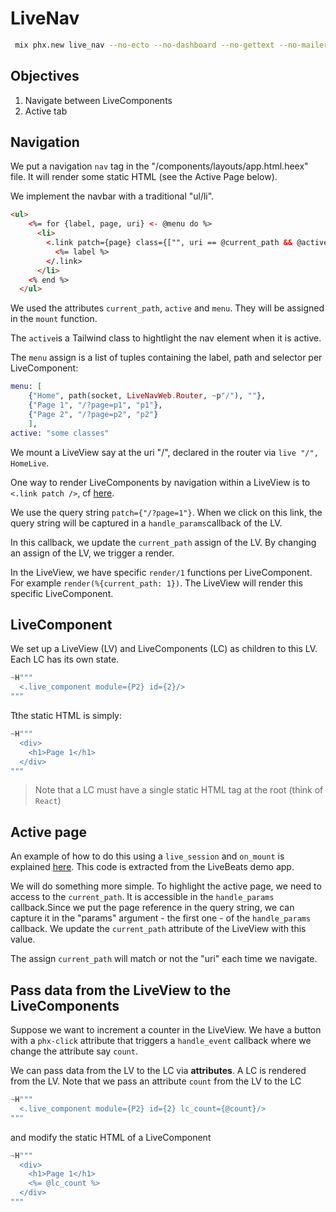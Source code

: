 # LiveNav

```bash
 mix phx.new live_nav --no-ecto --no-dashboard --no-gettext --no-mailer
```

## Objectives

1. Navigate between LiveComponents
2. Active tab

## Navigation

We put a navigation `nav` tag in the "/components/layouts/app.html.heex" file. It will render some static HTML (see the Active Page below).

We implement the navbar with a traditional "ul/li".

```html
<ul>
    <%= for {label, page, uri} <- @menu do %>
      <li>
        <.link patch={page} class={["", uri == @current_path && @active]}>
          <%= label %>
        </.link>
      </li>
    <% end %>
  </ul>
```

We used the attributes `current_path`, `active` and `menu`. They will be assigned in the `mount` function.

The `active`is a Tailwind class to hightlight the nav element when it is active.

The `menu` assign is a list of tuples containing the label, path and selector per LiveComponent:

```elixir
menu: [
    {"Home", path(socket, LiveNavWeb.Router, ~p"/"), ""},
    {"Page 1", "/?page=p1", "p1"},
    {"Page 2", "/?page=p2", "p2"}
    ],
active: "some classes"
```

We mount a LiveView say at the uri "/", declared in the router via `live "/", HomeLive`.

One way to render LiveComponents by navigation within a LiveView is to `<.link patch />`, cf [here](https://hexdocs.pm/phoenix_live_view/live-navigation.html).

We use the query string `patch={"/?page=1"}`. When we click on this link, the query string will be captured in a `handle_params`callback of the LV.

In this callback, we update the `current_path` assign of the LV. By changing an assign of the LV, we trigger a render.

In the LiveView, we have specific `render/1` functions per LiveComponent. For example `render(%{current_path: 1})`. The LiveView will render this specific LiveComponent.

## LiveComponent

We set up a LiveView (LV) and LiveComponents (LC) as children to this LV. Each LC has its own state.

```elixir
~H"""
  <.live_component module={P2} id={2}/>
"""
```

Tthe static HTML is simply:

```elixir
~H"""
  <div>
    <h1>Page 1</h1>
  </div>
"""
```

> Note that a LC must have a single static HTML tag at the root (think of `React`)

## Active page

An example of how to do this using a `live_session` and `on_mount` is explained [here](https://fly.io/phoenix-files/liveview-active-nav/). This code is extracted from the LiveBeats demo app.

We will do something more simple. To highlight the active page, we need to access to the `current_path`. It is accessible in the `handle_params` callback.Since we put the page reference in the query string, we can capture it in the "params" argument - the first one - of the `handle_params` callback. We update the `current_path` attribute of the LiveView with this value.

The assign `current_path` will match or not the "uri" each time we navigate.

## Pass data from the LiveView to the LiveComponents

Suppose we want to increment a counter in the LiveView. We have a button with a `phx-click` attribute that triggers a `handle_event` callback where we change the attribute say `count`.

We can pass data from the LV to the LC via **attributes**. A LC is rendered from the LV. Note that we pass an attribute `count` from the LV to the LC

```elixir
~H"""
  <.live_component module={P2} id={2} lc_count={@count}/>
"""
```

and modify the static HTML of a LiveComponent

```elixir
~H"""
  <div>
    <h1>Page 1</h1>
    <%= @lc_count %>
  </div>
"""
```
